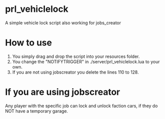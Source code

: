# prl_vehiclelock
A simple vehicle lock script also working for jobs_creator


# How to use
1. You simply drag and drop the script into your resources folder.
2. You change the "NOTIFYTRIGGER" in ./server/prl_vehiclelock.lua to your own.
3. If you are not using jobscreator you delete the lines 110 to 128.


# If you are using jobscreator
Any player with the specific job can lock and unlock faction cars, if they do NOT have a temporary garage.

